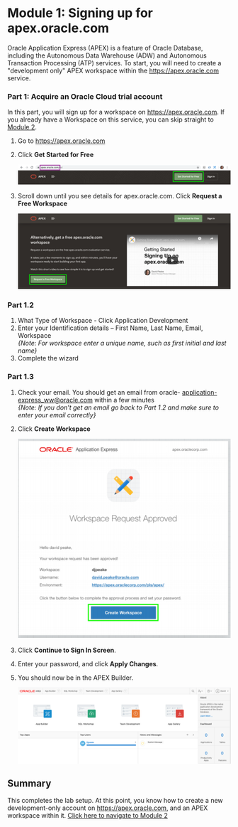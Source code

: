 # Module 1: Signing up for apex.oracle.com

Oracle Application Express (APEX) is a feature of Oracle Database, including the Autonomous Data Warehouse (ADW) and Autonomous Transaction Processing (ATP) services. To start, you will need to create a "development only" APEX workspace within the https://apex.oracle.com service. 

### **Part 1**: Acquire an Oracle Cloud trial account

In this part, you will sign up for a workspace on https://apex.oracle.com. If you already have a Workspace on this service, you can skip straight to [Module 2](2-creating-an-app-from-a-spreadsheet.md).

1. Go to https://apex.oracle.com
2. Click **Get Started for Free**

    ![](images/1/get-started.png)

3. Scroll down until you see details for apex.oracle.com.  Click **Request a Free Workspace**

    ![](images/1/request-workspace.png)

### **Part 1.2**

1. What Type of Workspace - Click Application Development
2. Enter your Identification details – First Name, Last Name, Email, Workspace  
   *{Note: For workspace enter a unique name,
such as first initial and last name}*
3. Complete the wizard

### **Part 1.3**

1. Check your email. You should get an email from oracle- application-express_ww@oracle.com
within a few minutes  
   *{Note: If you don’t get an email go
back to Part 1.2 and make sure to enter
your email correctly}*
2. Click **Create Workspace**

    ![](images/1/create-workspace.png)

3. Click **Continue to Sign In Screen**.
4. Enter your password, and click **Apply Changes**.
5. You should now be in the APEX Builder.

    ![](images/1/apex-builder.png)


## Summary

This completes the lab setup. At this point, you know how to create a new development-only account on https://apex.oracle.com, and an APEX workspace within it. [Click here to navigate to Module 2](2-creating-an-app-from-a-spreadsheet.md)
